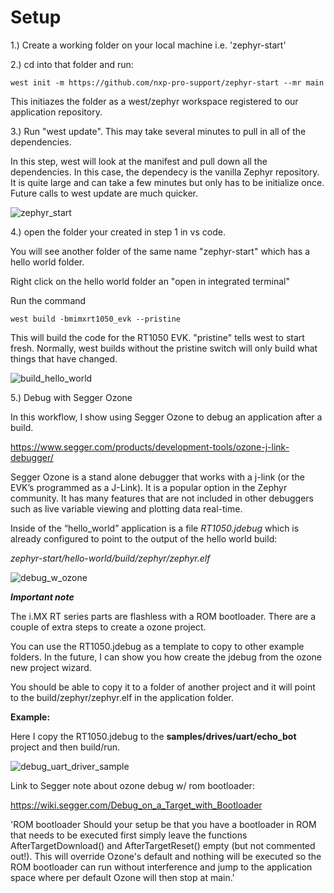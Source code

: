 
# Setup

1.) Create a working folder on your local machine i.e. 'zephyr-start'


2.) cd into that folder and run:

```
west init -m https://github.com/nxp-pro-support/zephyr-start --mr main
```

This initiazes the folder as a west/zephyr workspace registered to our application repository.


3.)  Run "west update".   This may take several minutes to pull in all of the dependencies.

In this step,  west will look at the manifest and pull down all the dependencies.   In this case, the dependecy is the vanilla Zephyr repository.   It is quite large and can take a few minutes but only has to be initialize once.  Future calls to west update are much quicker.

![zephyr_start](https://github.com/nxp-pro-support/zephyr-start/assets/152433281/8df1b0aa-721d-4895-a4ae-12a2d6c6ff4d)

4.) open the folder your created in step 1 in vs code.

You will see another folder of the same name "zephyr-start" which has a hello world folder.

Right click on the hello world folder an "open in integrated terminal"

Run the command 

`west build -bmimxrt1050_evk --pristine`

This will build the code for the RT1050 EVK.  "pristine" tells west to start fresh.   Normally,  west builds without the pristine switch will only build what things that have changed.

![build_hello_world](https://github.com/nxp-pro-support/zephyr-start/assets/152433281/00d49408-9aa8-410d-a03b-b8b575e245ca)

5.)  Debug with Segger Ozone

In this workflow, I show using Segger Ozone to debug an application after a build.   

https://www.segger.com/products/development-tools/ozone-j-link-debugger/

Segger Ozone is a stand alone debugger that works with a j-link (or the EVK’s programmed as a J-Link).   It is a popular option in the Zephyr community.   It has many features that are not included in other debuggers such as live variable viewing and plotting data real-time.

Inside of the “hello_world” application is a file *RT1050.jdebug* which is already configured to point to the output of the hello world build:

*zephyr-start/hello-world/build/zephyr/zephyr.elf*

![debug_w_ozone](https://github.com/nxp-pro-support/zephyr-start/assets/152433281/a989f9bd-2523-4e7b-8b55-adedeb7094d7)

***Important note***

The i.MX RT series parts are flashless with a ROM bootloader.   There are a couple of extra steps to create a ozone project. 

You can use the RT1050.jdebug as a template to copy to other example folders. In the future, I can show you how create the jdebug from the ozone new project wizard.

You should be able to copy it to a folder of another project and it will point to the build/zephyr/zephyr.elf in the application folder.

**Example:**

Here I copy the RT1050.jdebug to the **samples/drives/uart/echo_bot** project and then build/run.

![debug_uart_driver_sample](https://github.com/nxp-pro-support/zephyr-start/assets/152433281/0e4389b4-df8a-4205-a49e-6a86e8a922b4)

Link to Segger note about ozone debug w/ rom bootloader:

https://wiki.segger.com/Debug_on_a_Target_with_Bootloader

'ROM bootloader
Should your setup be that you have a bootloader in ROM that needs to be executed first simply leave the functions AfterTargetDownload() and AfterTargetReset() empty (but not commented out!). This will override Ozone's default and nothing will be executed so the ROM bootloader can run without interference and jump to the application space where per default Ozone will then stop at main.'




